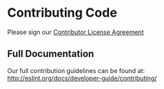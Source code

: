 # Contributing Code

Please sign our [Contributor License Agreement](http://eslint.org/cla)

## Full Documentation

Our full contribution guidelines can be found at:
http://eslint.org/docs/developer-guide/contributing/
